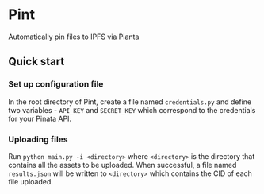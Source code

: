 # Pint

Automatically pin files to IPFS via Pianta

## Quick start

### Set up configuration file

In the root directory of Pint, create a file named `credentials.py`
and define two variables - `API_KEY` and `SECRET_KEY` which correspond
to the credentials for your Pinata API.

### Uploading files

Run `python main.py -i <directory>` where `<directory>` is the
directory that contains all the assets to be uploaded. When
successful, a file named `results.json` will be written to
`<directory>` which contains the CID of each file uploaded.

